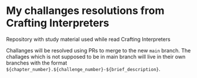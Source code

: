 # My challanges resolutions from Crafting Interpreters

Repository with study material used while read Crafting Interpreters

Challanges will be resolved using PRs to merge to the new `main` branch. The challages which is not supposed to be in main branch will live in their own branches with the format `${chapter_number}.${challenge_number}-${brief_description}`.
